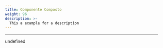 ```yaml
---
title: Componente Composto
weight: 96
description: >-
  This a example for a description
---
```


---

undefined
